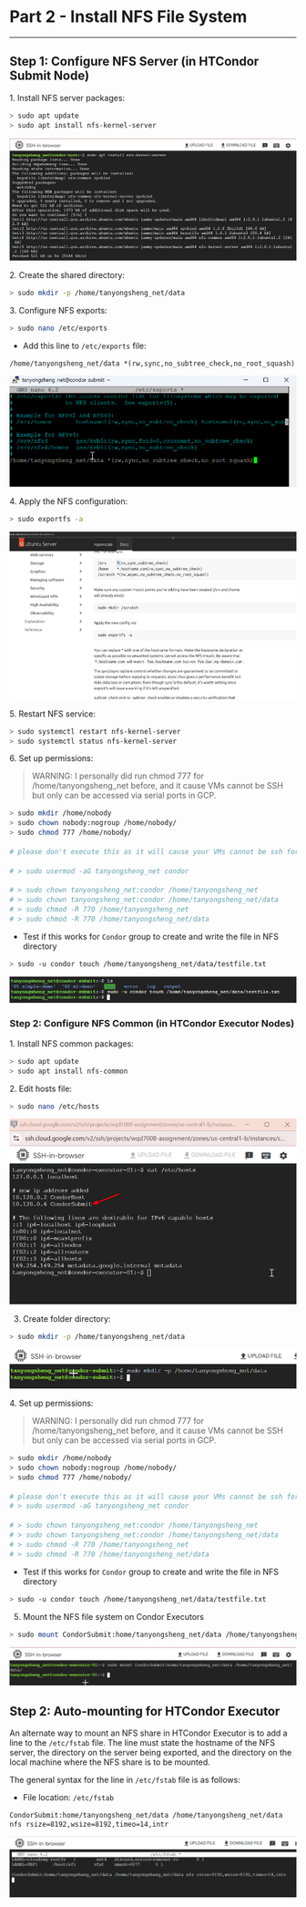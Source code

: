 # Part 2 - Install NFS File System
-----------------------------------

## Step 1: Configure NFS Server (in HTCondor Submit Node)

1\. Install NFS server packages:

```bash
> sudo apt update
> sudo apt install nfs-kernel-server
```

![](/images/4_Part%202%20-%20Install%20NFS%20File%20Syst.jpg)

2\. Create the shared directory:

```bash
> sudo mkdir -p /home/tanyongsheng_net/data
```

3\. Configure NFS exports:

```bash
> sudo nano /etc/exports
```

*   Add this line to `/etc/exports` file:

```text-plain
/home/tanyongsheng_net/data *(rw,sync,no_subtree_check,no_root_squash)
```

![](/images/15_Part%202%20-%20Install%20NFS%20File%20Syst.png)

4\. Apply the NFS configuration:

```bash
> sudo exportfs -a
```

![](/images/1_Part%202%20-%20Install%20NFS%20File%20Syst.jpg)

5\. Restart NFS service:

```bash
> sudo systemctl restart nfs-kernel-server
> sudo systemctl status nfs-kernel-server
```

6\. Set up permissions:

> WARNING: I personally did run chmod 777 for /home/tanyongsheng_net before, and it cause VMs cannot be SSH but only can be accessed via serial ports in GCP.

```bash
> sudo mkdir /home/nobody
> sudo chown nobody:nogroup /home/nobody/
> sudo chmod 777 /home/nobody/

# please don't execute this as it will cause your VMs cannot be ssh for access

# > sudo usermod -aG tanyongsheng_net condor

# > sudo chown tanyongsheng_net:condor /home/tanyongsheng_net
# > sudo chown tanyongsheng_net:condor /home/tanyongsheng_net/data
# > sudo chmod -R 770 /home/tanyongsheng_net
# > sudo chmod -R 770 /home/tanyongsheng_net/data

```

*   Test if this works for `Condor` group to create and write the file in NFS directory

```bash
> sudo -u condor touch /home/tanyongsheng_net/data/testfile.txt
```

![](/images/17_Part%202%20-%20Install%20NFS%20File%20Syst.png)

### Step 2: Configure NFS Common (in HTCondor Executor Nodes)

1\. Install NFS common packages:

```bash
> sudo apt update
> sudo apt install nfs-common
```

2\. Edit hosts file:

```bash
> sudo nano /etc/hosts
```

![](/images/16_Part%202%20-%20Install%20NFS%20File%20Syst.png)

3. Create folder directory:
 
```bash
> sudo mkdir -p /home/tanyongsheng_net/data
```

![](/images/10_Part%202%20-%20Install%20NFS%20File%20Syst.png)


4\. Set up permissions:

> WARNING: I personally did run chmod 777 for /home/tanyongsheng_net before, and it cause VMs cannot be SSH but only can be accessed via serial ports in GCP. 

```bash
> sudo mkdir /home/nobody
> sudo chown nobody:nogroup /home/nobody/
> sudo chmod 777 /home/nobody/

# please don't execute this as it will cause your VMs cannot be ssh for access
# > sudo usermod -aG tanyongsheng_net condor

# > sudo chown tanyongsheng_net:condor /home/tanyongsheng_net
# > sudo chown tanyongsheng_net:condor /home/tanyongsheng_net/data
# > sudo chmod -R 770 /home/tanyongsheng_net
# > sudo chmod -R 770 /home/tanyongsheng_net/data

```

*   Test if this works for `Condor` group to create and write the file in NFS directory

```bash
> sudo -u condor touch /home/tanyongsheng_net/data/testfile.txt
```


5. Mount the NFS file system on Condor Executors

```bash
> sudo mount CondorSubmit:home/tanyongsheng_net/data /home/tanyongsheng_net/data/
```

![](/images/13_Part%202%20-%20Install%20NFS%20File%20Syst.png)

## Step 2: Auto-mounting for HTCondor Executor

An alternate way to mount an NFS share in HTCondor Executor is to add a line to the `/etc/fstab` file. The line must state the hostname of the NFS server, the directory on the server being exported, and the directory on the local machine where the NFS share is to be mounted.

The general syntax for the line in `/etc/fstab` file is as follows:

*   File location: `/etc/fstab`

```text-plain
CondorSubmit:home/tanyongsheng_net/data /home/tanyongsheng_net/data nfs rsize=8192,wsize=8192,timeo=14,intr
```

![](/images/14_Part%202%20-%20Install%20NFS%20File%20Syst.png)

